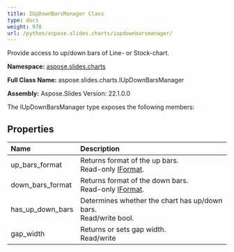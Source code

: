 ```yaml
---
title: IUpDownBarsManager Class
type: docs
weight: 970
url: /python/aspose.slides.charts/iupdownbarsmanager/
---
```


Provide access to up/down bars of Line- or Stock-chart.

**Namespace:** [aspose.slides.charts](/python/aspose.slides.charts/)

**Full Class Name:** aspose.slides.charts.IUpDownBarsManager

**Assembly:**  Aspose.Slides Version: 22.1.0.0

The IUpDownBarsManager type exposes the following members:
## **Properties**
|**Name**|**Description**|
| :- | :- |
|up_bars_format|Returns format of the up bars.<br/>            Read-only [IFormat](/python/aspose.slides.charts/iformat/).|
|down_bars_format|Returns format of the down bars.<br/>            Read-only [IFormat](/python/aspose.slides.charts/iformat/).|
|has_up_down_bars|Determines whether the chart has up/down bars.<br/>            Read/write bool.|
|gap_width|Returns or sets gap width.<br/>            Read/write|
